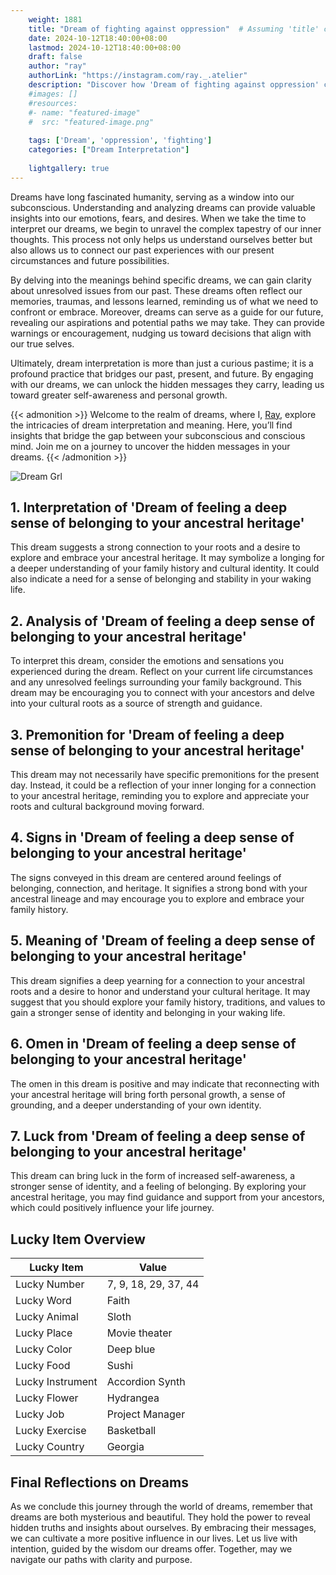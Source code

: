 ```yaml
---
    weight: 1881
    title: "Dream of fighting against oppression"  # Assuming 'title' column exists
    date: 2024-10-12T18:40:00+08:00
    lastmod: 2024-10-12T18:40:00+08:00
    draft: false
    author: "ray"
    authorLink: "https://instagram.com/ray._.atelier"
    description: "Discover how 'Dream of fighting against oppression' can interpret your future and uncover its significant meanings in your life."
    #images: []
    #resources:
    #- name: "featured-image"
    #  src: "featured-image.png"
    
    tags: ['Dream', 'oppression', 'fighting']
    categories: ["Dream Interpretation"]
    
    lightgallery: true
---
```

    
Dreams have long fascinated humanity, serving as a window into our subconscious. Understanding and analyzing dreams can provide valuable insights into our emotions, fears, and desires. When we take the time to interpret our dreams, we begin to unravel the complex tapestry of our inner thoughts. This process not only helps us understand ourselves better but also allows us to connect our past experiences with our present circumstances and future possibilities.

By delving into the meanings behind specific dreams, we can gain clarity about unresolved issues from our past. These dreams often reflect our memories, traumas, and lessons learned, reminding us of what we need to confront or embrace. Moreover, dreams can serve as a guide for our future, revealing our aspirations and potential paths we may take. They can provide warnings or encouragement, nudging us toward decisions that align with our true selves.

Ultimately, dream interpretation is more than just a curious pastime; it is a profound practice that bridges our past, present, and future. By engaging with our dreams, we can unlock the hidden messages they carry, leading us toward greater self-awareness and personal growth.

{{< admonition >}}
Welcome to the realm of dreams, where I, [Ray](https://instagram.com/ray._.atelier), explore the intricacies of dream interpretation and meaning. Here, you’ll find insights that bridge the gap between your subconscious and conscious mind. Join me on a journey to uncover the hidden messages in your dreams.
{{< /admonition >}}

![Dream Grl](https://cdn.pixabay.com/photo/2017/11/02/03/35/gothic-2910057_1280.jpg "Dream Grl")

## 1. Interpretation of 'Dream of feeling a deep sense of belonging to your ancestral heritage'

This dream suggests a strong connection to your roots and a desire to explore and embrace your ancestral heritage. It may symbolize a longing for a deeper understanding of your family history and cultural identity. It could also indicate a need for a sense of belonging and stability in your waking life.

## 2. Analysis of 'Dream of feeling a deep sense of belonging to your ancestral heritage'

To interpret this dream, consider the emotions and sensations you experienced during the dream. Reflect on your current life circumstances and any unresolved feelings surrounding your family background. This dream may be encouraging you to connect with your ancestors and delve into your cultural roots as a source of strength and guidance.

## 3. Premonition for 'Dream of feeling a deep sense of belonging to your ancestral heritage'

This dream may not necessarily have specific premonitions for the present day. Instead, it could be a reflection of your inner longing for a connection to your ancestral heritage, reminding you to explore and appreciate your roots and cultural background moving forward.

## 4. Signs in 'Dream of feeling a deep sense of belonging to your ancestral heritage'

The signs conveyed in this dream are centered around feelings of belonging, connection, and heritage. It signifies a strong bond with your ancestral lineage and may encourage you to explore and embrace your family history.

## 5. Meaning of 'Dream of feeling a deep sense of belonging to your ancestral heritage'

This dream signifies a deep yearning for a connection to your ancestral roots and a desire to honor and understand your cultural heritage. It may suggest that you should explore your family history, traditions, and values to gain a stronger sense of identity and belonging in your waking life.

## 6. Omen in 'Dream of feeling a deep sense of belonging to your ancestral heritage'

The omen in this dream is positive and may indicate that reconnecting with your ancestral heritage will bring forth personal growth, a sense of grounding, and a deeper understanding of your own identity.

## 7. Luck from 'Dream of feeling a deep sense of belonging to your ancestral heritage'

This dream can bring luck in the form of increased self-awareness, a stronger sense of identity, and a feeling of belonging. By exploring your ancestral heritage, you may find guidance and support from your ancestors, which could positively influence your life journey.

## Lucky Item Overview
| Lucky Item          | Value              |
|---------------|--------------------|
| Lucky Number        | 7, 9, 18, 29, 37, 44  |
| Lucky Word          | Faith |
| Lucky Animal        | Sloth |
| Lucky Place         | Movie theater     |
| Lucky Color         | Deep blue     |
| Lucky Food          | Sushi      |
| Lucky Instrument    | Accordion Synth |
| Lucky Flower        | Hydrangea    |
| Lucky Job           | Project Manager       |
| Lucky Exercise      | Basketball  |
| Lucky Country       | Georgia    |


##  Final Reflections on Dreams

As we conclude this journey through the world of dreams, remember that dreams are both mysterious and beautiful. They hold the power to reveal hidden truths and insights about ourselves. By embracing their messages, we can cultivate a more positive influence in our lives. Let us live with intention, guided by the wisdom our dreams offer. Together, may we navigate our paths with clarity and purpose.
